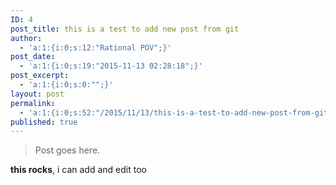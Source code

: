 ```yaml
---
ID: 4
post_title: this is a test to add new post from git
author:
  - 'a:1:{i:0;s:12:"Rational POV";}'
post_date:
  - 'a:1:{i:0;s:19:"2015-11-13 02:28:18";}'
post_excerpt:
  - 'a:1:{i:0;s:0:"";}'
layout: post
permalink:
  - 'a:1:{i:0;s:52:"/2015/11/13/this-is-a-test-to-add-new-post-from-git/";}'
published: true
---
```

> Post goes here.
> 

**this rocks**, i can add and edit too
